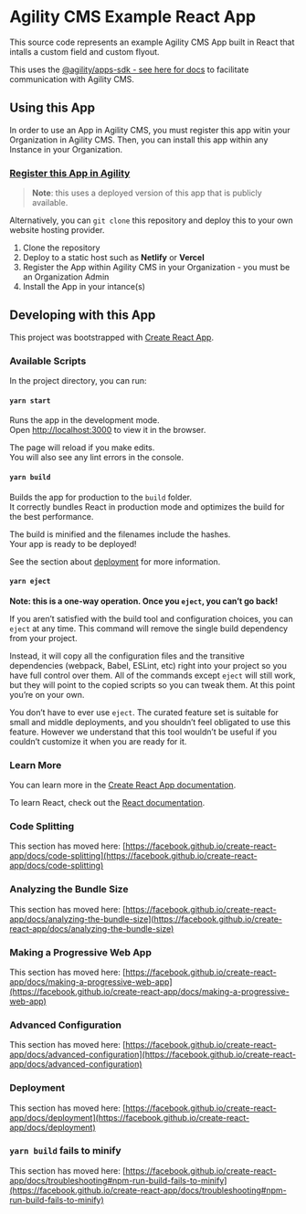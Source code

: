 
# Agility CMS Example React App
This source code represents an example Agility CMS App built in React that intalls a custom field and custom flyout.

This uses the [@agility/apps-sdk - see here for docs](https://github.com/agility/agility-cms-app-sdk) to facilitate communication with Agility CMS. 

## Using this App
In order to use an App in Agility CMS, you must register this app witin your Organization in Agility CMS. Then, you can install this app within any Instance in your Organization.


### [Register this App in Agility](https://manager.agilitycms.com/org/apps/create-app?name=Example%20App%20-%20React&url=https%3A%2F%2Fagility-cms-basic-app-example-react.vercel.app%2F&description=This%20is%20an%20example%20app%20built%20using%20react.%20It's%20a%20helpful%20starter%20for%20learning%20how%20to%20build%20custom%20fields.&icon=https%3A%2F%2Fstatic.agilitycms.com%2Flayout%2Fimg%2Freact.png)
> **Note**: this uses a deployed version of this app that is publicly available. 

Alternatively, you can `git clone` this repository and deploy this to your own website hosting provider. 
1. Clone the repository
2. Deploy to a static host such as **Netlify** or **Vercel**
3. Register the App within Agility CMS in your Organization - you must be an Organization Admin
4. Install the App in your intance(s)

## Developing with this App
This project was bootstrapped with [Create React App](https://github.com/facebook/create-react-app).

### Available Scripts

In the project directory, you can run:

#### `yarn start`

Runs the app in the development mode.\
Open [http://localhost:3000](http://localhost:3000) to view it in the browser.

The page will reload if you make edits.\
You will also see any lint errors in the console.


#### `yarn build`

Builds the app for production to the `build` folder.\
It correctly bundles React in production mode and optimizes the build for the best performance.

The build is minified and the filenames include the hashes.\
Your app is ready to be deployed!

See the section about [deployment](https://facebook.github.io/create-react-app/docs/deployment) for more information.

#### `yarn eject`

**Note: this is a one-way operation. Once you `eject`, you can’t go back!**

If you aren’t satisfied with the build tool and configuration choices, you can `eject` at any time. This command will remove the single build dependency from your project.

Instead, it will copy all the configuration files and the transitive dependencies (webpack, Babel, ESLint, etc) right into your project so you have full control over them. All of the commands except `eject` will still work, but they will point to the copied scripts so you can tweak them. At this point you’re on your own.

You don’t have to ever use `eject`. The curated feature set is suitable for small and middle deployments, and you shouldn’t feel obligated to use this feature. However we understand that this tool wouldn’t be useful if you couldn’t customize it when you are ready for it.

### Learn More

You can learn more in the [Create React App documentation](https://facebook.github.io/create-react-app/docs/getting-started).

To learn React, check out the [React documentation](https://reactjs.org/).

### Code Splitting

This section has moved here: [https://facebook.github.io/create-react-app/docs/code-splitting](https://facebook.github.io/create-react-app/docs/code-splitting)

### Analyzing the Bundle Size

This section has moved here: [https://facebook.github.io/create-react-app/docs/analyzing-the-bundle-size](https://facebook.github.io/create-react-app/docs/analyzing-the-bundle-size)

### Making a Progressive Web App

This section has moved here: [https://facebook.github.io/create-react-app/docs/making-a-progressive-web-app](https://facebook.github.io/create-react-app/docs/making-a-progressive-web-app)

### Advanced Configuration

This section has moved here: [https://facebook.github.io/create-react-app/docs/advanced-configuration](https://facebook.github.io/create-react-app/docs/advanced-configuration)

### Deployment

This section has moved here: [https://facebook.github.io/create-react-app/docs/deployment](https://facebook.github.io/create-react-app/docs/deployment)

### `yarn build` fails to minify

This section has moved here: [https://facebook.github.io/create-react-app/docs/troubleshooting#npm-run-build-fails-to-minify](https://facebook.github.io/create-react-app/docs/troubleshooting#npm-run-build-fails-to-minify)
